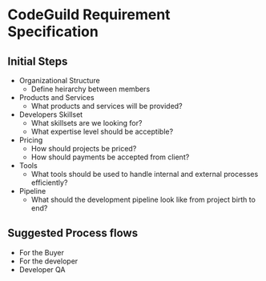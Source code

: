 # CodeGuild Requirement Specification

## Initial Steps

- Organizational Structure
  - Define heirarchy between members
- Products and Services
  - What products and services will be provided?
- Developers Skillset
  - What skillsets are we looking for?
  - What expertise level should be acceptible?
- Pricing
  - How should projects be priced?
  - How should payments be accepted from client?
- Tools
  - What tools should be used to handle internal and external processes efficiently?
- Pipeline
  - What should the development pipeline look like from project birth to end?

## Suggested Process flows

- For the Buyer
- For the developer
- Developer QA
